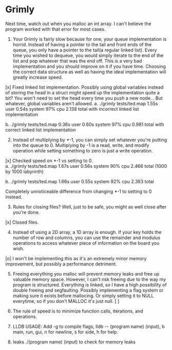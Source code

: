 # Grimly

Next time, watch out when you malloc an int array. I can't believe the program worked with that error for most cases.

1. Your Grimly is fairly slow because for one, your queue implementation is horrid. Instead of having a pointer to the tail and front ends of the queue, you only have a pointer to the tail(a regular linked list). Every time you wished to dequeue, you would simply iterate to the end of the list and pop whatever that was the end off. This is a very bad implementation and you should improve on it if you have time. Choosing the correct data structure as well as having the ideal implementation will greatly increase speed. 

[x] Fixed linked list implementation. Possibly using global variables instead of storing the head in a struct might speed up the implementation quite a bit? You won't need to set the head every time you push a new node... But whatever, global variables aren't allowed.
a. ./grimly tests/ted.map  1.55s user 0.54s system 97% cpu 2.138 total with incorrect linked list implementation

b. ./grimly tests/ted.map  0.36s user 0.60s system 97% cpu 0.981 total with correct linked list implementation

2. Instead of multiplying by *-1, you can simply set whatever you're putting into the queue to 0. Multiplying by -1 is a read, write, and modify operation while setting something to zero is just a write operation. 

[x] Checked speed on *-1 vs setting to 0.  
a. ./grimly tests/ted.map  1.67s user 0.56s system 90% cpu 2.466 total (1000 by 1000 labyrinth)

b. ./grimly tests/ted.map  1.66s user 0.55s system 92% cpu 2.383 total

Completely unnoticeable difference from changing *-1 to setting to 0 instead.


3. Rules for closing files? Well, just to be safe, you might as well close after you're done. 

[x] Closed files.

4. Instead of using a 2D array, a 1D array is enough. If your key holds the number of row and columns, you can use the remainder and modulus operations to access whatever piece of information on the board you wish. 

[o] I won't be implementing this as it's an extremely minor memory improvement, but possibly a performance detriment. 

5. Freeing everything you malloc will prevent memory leaks and free up valuable memory space. However, I can't risk freeing due to the way my program is structured. Everything is linked, so I have a high possibility of double freeing and segfaulting.
Possibly implementing a flag system or making sure it exists before mallocing. Or simply setting it to NULL everytime, so if you don't MALLOC it's just null. 
[ ] 

6. The rule of speed is to minimize function calls, iterations, and operations. 

7. LLDB USAGE: Add -g to compile flags, lldb -- (program name) (input), b main, run, gui, n for newline, s for side, h for help. 

8. leaks ./(program name) (input) to check for memory leaks
